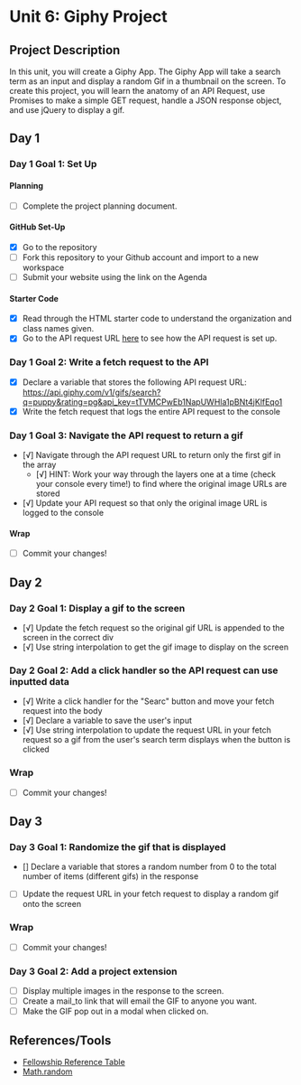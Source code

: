 # Unit 6: Giphy Project

## Project Description

In this unit, you will create a Giphy App. The Giphy App will take a search term as an input and display a random Gif in a thumbnail on the screen. To create this project, you will learn the anatomy of an API Request, use Promises to make a simple GET request, handle a JSON response object, and use jQuery to display a gif.

## Day 1

### Day 1 Goal 1: Set Up

#### Planning

- [ ] Complete the project planning document.

#### GitHub Set-Up

- [x] Go to the repository
- [ ] Fork this repository to your Github account and import to a new workspace
- [ ] Submit your website using the link on the Agenda

#### Starter Code

- [x] Read through the HTML starter code to understand the organization and class names given.
- [x] Go to the API request URL [here](https://api.giphy.com/v1/gifs/search?q=puppy&rating=pg&api_key=tTVMCPwEb1NapUWHla1pBNt4jKlfEqo1) to see how the API request is set up.

### Day 1 Goal 2: Write a fetch request to the API

- [x] Declare a variable that stores the following API request URL: https://api.giphy.com/v1/gifs/search?q=puppy&rating=pg&api_key=tTVMCPwEb1NapUWHla1pBNt4jKlfEqo1
- [x] Write the fetch request that logs the entire API request to the console

### Day 1 Goal 3: Navigate the API request to return a gif

- [√] Navigate through the API request URL to return only the first gif in the array
  - [√] HINT: Work your way through the layers one at a time (check your console every time!) to find where the original image URLs are stored
- [√] Update your API request so that only the original image URL is logged to the console

#### Wrap

- [ ] Commit your changes!

## Day 2

### Day 2 Goal 1: Display a gif to the screen

- [√] Update the fetch request so the original gif URL is appended to the screen in the correct div
- [√] Use string interpolation to get the gif image to display on the screen

### Day 2 Goal 2: Add a click handler so the API request can use inputted data

- [√] Write a click handler for the "Searc" button and move your fetch request into the body
- [√] Declare a variable to save the user's input
- [√] Use string interpolation to update the request URL in your fetch request so a gif from the user's search term displays when the button is clicked

### Wrap

- [ ] Commit your changes!

## Day 3

### Day 3 Goal 1: Randomize the gif that is displayed

- [] Declare a variable that stores a random number from 0 to the total number of items (different gifs) in the response
- [ ] Update the request URL in your fetch request to display a random gif onto the screen

### Wrap

- [ ] Commit your changes!

### Day 3 Goal 2: Add a project extension

- [ ] Display multiple images in the response to the screen.
- [ ] Create a mail_to link that will email the GIF to anyone you want.
- [ ] Make the GIF pop out in a modal when clicked on.

## References/Tools

- [Fellowship Reference Table](https://docs.google.com/document/d/1qrY2OC-6S04oOXZlYmXja7lmKBmdApR-HXJkhfd67e8/edit)
- [Math.random](https://developer.mozilla.org/en-US/docs/Web/JavaScript/Reference/Global_Objects/Math/random)
